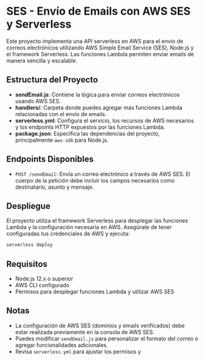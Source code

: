 # SES - Envío de Emails con AWS SES y Serverless

Este proyecto implementa una API serverless en AWS para el envío de correos electrónicos utilizando AWS Simple Email Service (SES), Node.js y el framework Serverless. Las funciones Lambda permiten enviar emails de manera sencilla y escalable.

## Estructura del Proyecto

- **sendEmail.js**: Contiene la lógica para enviar correos electrónicos usando AWS SES.
- **handlers/**: Carpeta donde puedes agregar más funciones Lambda relacionadas con el envío de emails.
- **serverless.yml**: Configura el servicio, los recursos de AWS necesarios y los endpoints HTTP expuestos por las funciones Lambda.
- **package.json**: Especifica las dependencias del proyecto, principalmente `aws-sdk` para Node.js.

## Endpoints Disponibles

- `POST /sendEmail`: Envía un correo electrónico a través de AWS SES. El cuerpo de la petición debe incluir los campos necesarios como destinatario, asunto y mensaje.

## Despliegue

El proyecto utiliza el framework Serverless para desplegar las funciones Lambda y la configuración necesaria en AWS. Asegúrate de tener configuradas tus credenciales de AWS y ejecuta:

```sh
serverless deploy
```

## Requisitos

- Node.js 12.x o superior
- AWS CLI configurado
- Permisos para desplegar funciones Lambda y utilizar AWS SES

## Notas

- La configuración de AWS SES (dominios y emails verificados) debe estar realizada previamente en la consola de AWS SES.
- Puedes modificar `sendEmail.js` para personalizar el formato del correo o agregar funcionalidades adicionales.
- Revisa `serverless.yml` para ajustar los permisos y